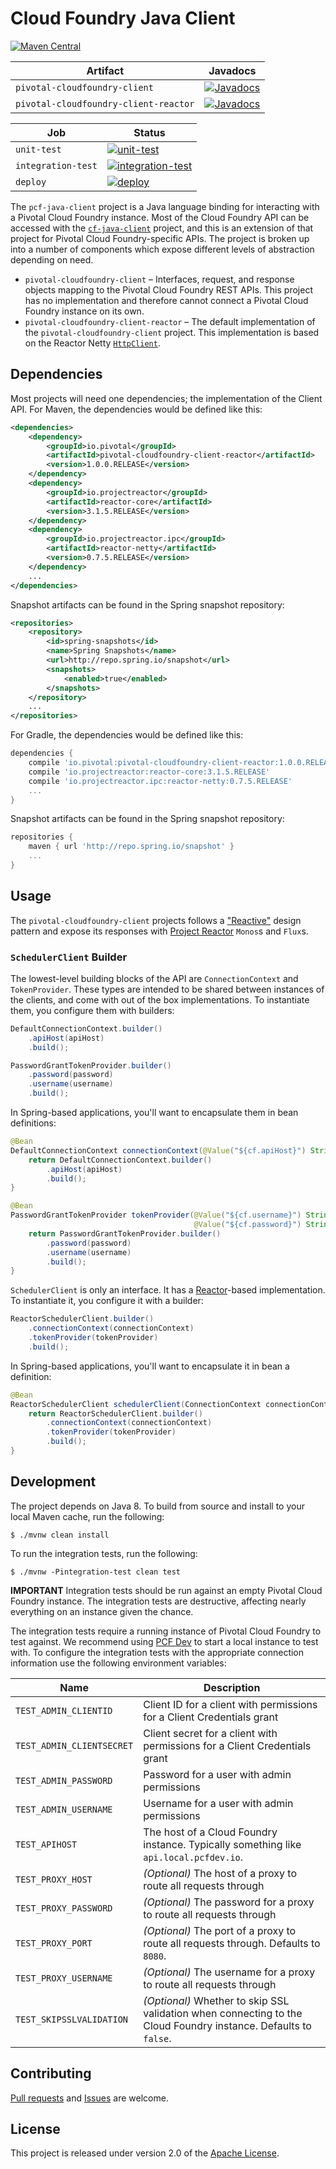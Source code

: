 # Cloud Foundry Java Client

[![Maven Central](https://img.shields.io/maven-central/v/io.pivotal/pivotal-cloudfoundry-client/3.svg)](http://search.maven.org/#search%7Cga%7C1%7Cg%3Aio.pivotal%20AND%20a%3Apivotal-cloudfoundry-*)

| Artifact | Javadocs
| -------- | --------
| `pivotal-cloudfoundry-client` | [![Javadocs](https://javadoc.io/badge/io.pivotal/pivotal-cloudfoundry-client.svg)](https://javadoc.io/doc/io.pivotal/pivotal-cloudfoundry-client)
| `pivotal-cloudfoundry-client-reactor` | [![Javadocs](https://javadoc.io/badge/io.pivotal/pivotal-cloudfoundry-client-reactor.svg)](https://javadoc.io/doc/io.pivotal/pivotal-cloudfoundry-client-reactor)

| Job | Status
| --- | ------
| `unit-test`        | [![unit-test](https://java-experience.ci.springapps.io/api/v1/teams/java-experience/pipelines/pivotal-java-client/jobs/unit-test/badge)](https://java-experience.ci.springapps.io/teams/java-experience/pipelines/pivotal-java-client/jobs/unit-test)
| `integration-test` | [![integration-test](https://java-experience.ci.springapps.io/api/v1/teams/java-experience/pipelines/pivotal-java-client/jobs/integration-test/badge)](https://java-experience.ci.springapps.io/teams/java-experience/pipelines/pivotal-java-client/jobs/integration-test)
| `deploy`           | [![deploy](https://java-experience.ci.springapps.io/api/v1/teams/java-experience/pipelines/pivotal-java-client/jobs/deploy/badge)](https://java-experience.ci.springapps.io/teams/java-experience/pipelines/pivotal-java-client/jobs/deploy)


The `pcf-java-client` project is a Java language binding for interacting with a Pivotal Cloud Foundry instance.  Most of the Cloud Foundry API can be accessed with the [`cf-java-client`][d] project, and this is an extension of that project for Pivotal Cloud Foundry-specific APIs.  The project is broken up into a number of components which expose different levels of abstraction depending on need.

* `pivotal-cloudfoundry-client` – Interfaces, request, and response objects mapping to the Pivotal Cloud Foundry REST APIs.  This project has no implementation and therefore cannot connect a Pivotal Cloud Foundry instance on its own.
* `pivotal-cloudfoundry-client-reactor` – The default implementation of the `pivotal-cloudfoundry-client` project.  This implementation is based on the Reactor Netty [`HttpClient`][h].

## Dependencies
Most projects will need one dependencies; the implementation of the Client API.  For Maven, the dependencies would be defined like this:

```xml
<dependencies>
    <dependency>
        <groupId>io.pivotal</groupId>
        <artifactId>pivotal-cloudfoundry-client-reactor</artifactId>
        <version>1.0.0.RELEASE</version>
    </dependency>
    <dependency>
        <groupId>io.projectreactor</groupId>
        <artifactId>reactor-core</artifactId>
        <version>3.1.5.RELEASE</version>
    </dependency>
    <dependency>
        <groupId>io.projectreactor.ipc</groupId>
        <artifactId>reactor-netty</artifactId>
        <version>0.7.5.RELEASE</version>
    </dependency>
    ...
</dependencies>
```

Snapshot artifacts can be found in the Spring snapshot repository:

```xml
<repositories>
    <repository>
        <id>spring-snapshots</id>
        <name>Spring Snapshots</name>
        <url>http://repo.spring.io/snapshot</url>
        <snapshots>
            <enabled>true</enabled>
        </snapshots>
    </repository>
    ...
</repositories>
```

For Gradle, the dependencies would be defined like this:

```groovy
dependencies {
    compile 'io.pivotal:pivotal-cloudfoundry-client-reactor:1.0.0.RELEASE'
    compile 'io.projectreactor:reactor-core:3.1.5.RELEASE'
    compile 'io.projectreactor.ipc:reactor-netty:0.7.5.RELEASE'
    ...
}
```

Snapshot artifacts can be found in the Spring snapshot repository:

```groovy
repositories {
    maven { url 'http://repo.spring.io/snapshot' }
    ...
}
```

## Usage
The `pivotal-cloudfoundry-client` projects follows a ["Reactive"][r] design pattern and expose its responses with [Project Reactor][p] `Monos`s and `Flux`s.

### `SchedulerClient` Builder

The lowest-level building blocks of the API are `ConnectionContext` and `TokenProvider`.  These types are intended to be shared between instances of the clients, and come with out of the box implementations.  To instantiate them, you configure them with builders:

```java
DefaultConnectionContext.builder()
    .apiHost(apiHost)
    .build();

PasswordGrantTokenProvider.builder()
    .password(password)
    .username(username)
    .build();
```

In Spring-based applications, you'll want to encapsulate them in bean definitions:

```java
@Bean
DefaultConnectionContext connectionContext(@Value("${cf.apiHost}") String apiHost) {
    return DefaultConnectionContext.builder()
        .apiHost(apiHost)
        .build();
}

@Bean
PasswordGrantTokenProvider tokenProvider(@Value("${cf.username}") String username,
                                         @Value("${cf.password}") String password) {
    return PasswordGrantTokenProvider.builder()
        .password(password)
        .username(username)
        .build();
}
```

`SchedulerClient` is only an interface.  It has a [Reactor][p]-based implementation.  To instantiate it, you configure it with a builder:

```java
ReactorSchedulerClient.builder()
    .connectionContext(connectionContext)
    .tokenProvider(tokenProvider)
    .build();
```

In Spring-based applications, you'll want to encapsulate it in bean a definition:

```java
@Bean
ReactorSchedulerClient schedulerClient(ConnectionContext connectionContext, TokenProvider tokenProvider) {
    return ReactorSchedulerClient.builder()
        .connectionContext(connectionContext)
        .tokenProvider(tokenProvider)
        .build();
}
```

## Development
The project depends on Java 8.  To build from source and install to your local Maven cache, run the following:

```shell
$ ./mvnw clean install
```

To run the integration tests, run the following:

```shell
$ ./mvnw -Pintegration-test clean test
```

**IMPORTANT**
Integration tests should be run against an empty Pivotal Cloud Foundry instance. The integration tests are destructive, affecting nearly everything on an instance given the chance.

The integration tests require a running instance of Pivotal Cloud Foundry to test against.  We recommend using [PCF Dev][i] to start a local instance to test with.  To configure the integration tests with the appropriate connection information use the following environment variables:

Name | Description
---- | -----------
`TEST_ADMIN_CLIENTID` | Client ID for a client with permissions for a Client Credentials grant
`TEST_ADMIN_CLIENTSECRET` | Client secret for a client with permissions for a Client Credentials grant
`TEST_ADMIN_PASSWORD` | Password for a user with admin permissions
`TEST_ADMIN_USERNAME` | Username for a user with admin permissions
`TEST_APIHOST` | The host of a Cloud Foundry instance.  Typically something like `api.local.pcfdev.io`.
`TEST_PROXY_HOST` | _(Optional)_ The host of a proxy to route all requests through
`TEST_PROXY_PASSWORD` | _(Optional)_ The password for a proxy to route all requests through
`TEST_PROXY_PORT` | _(Optional)_ The port of a proxy to route all requests through. Defaults to `8080`.
`TEST_PROXY_USERNAME` | _(Optional)_ The username for a proxy to route all requests through
`TEST_SKIPSSLVALIDATION` | _(Optional)_ Whether to skip SSL validation when connecting to the Cloud Foundry instance.  Defaults to `false`.

## Contributing
[Pull requests][u] and [Issues][e] are welcome.

## License
This project is released under version 2.0 of the [Apache License][l].

[c]: https://github.com/cloudfoundry/cli
[d]: https://github.com/cloudfoundry/java-client
[e]: https://github.com/cloudfoundry/java-client/issues
[g]: https://gradle.org
[h]: http://projectreactor.io/io/docs/api/reactor/io/netty/http/HttpClient.html
[i]: https://github.com/pivotal-cf/pcfdev
[l]: https://www.apache.org/licenses/LICENSE-2.0
[m]: https://maven.apache.org
[p]: https://projectreactor.io
[r]: http://reactivex.io
[u]: https://help.github.com/articles/using-pull-requests
